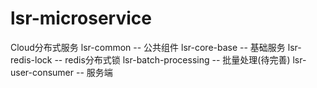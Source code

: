 # lsr-microservice
Cloud分布式服务
lsr-common              -- 公共组件
lsr-core-base           -- 基础服务
lsr-redis-lock          -- redis分布式锁
lsr-batch-processing    -- 批量处理(待完善)
lsr-user-consumer       -- 服务端




